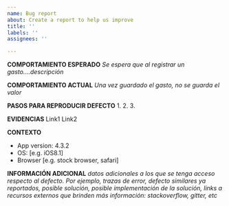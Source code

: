 ```yaml
---
name: Bug report
about: Create a report to help us improve
title: ''
labels: ''
assignees: ''

---
```


**COMPORTAMIENTO ESPERADO**
_Se espera que al registrar un gasto....descripción_

**COMPORTAMIENTO ACTUAL**
_Una vez guardado el gasto, no se guarda el valor_

**PASOS PARA REPRODUCIR DEFECTO**
1.
2.
3.

**EVIDENCIAS**
Link1
Link2

**CONTEXTO**
 - App version: 4.3.2
 - OS: [e.g. iOS8.1]
 - Browser [e.g. stock browser, safari]

**INFORMACIÓN ADICIONAL**
_datos adicionales a los que se tenga acceso respecto al defecto. Por ejemplo, trazas de error, defecto similares ya reportados, posible solución, posible implementación de la solución, links a recursos externos que brinden más información: stackoverflow, gitter, etc_
